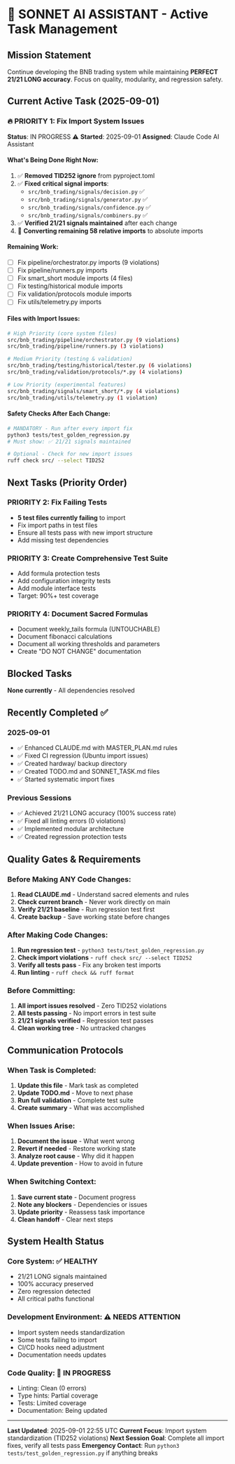 # 🎯 SONNET AI ASSISTANT - Active Task Management

## Mission Statement

Continue developing the BNB trading system while maintaining **PERFECT 21/21 LONG accuracy**. Focus on quality, modularity, and regression safety.

## Current Active Task (2025-09-01)

### 🔥 PRIORITY 1: Fix Import System Issues

**Status**: IN PROGRESS ⚠️
**Started**: 2025-09-01
**Assigned**: Claude Code AI Assistant

#### What's Being Done Right Now:

1. ✅ **Removed TID252 ignore** from pyproject.toml
2. ✅ **Fixed critical signal imports**:
    - `src/bnb_trading/signals/decision.py` ✅
    - `src/bnb_trading/signals/generator.py` ✅
    - `src/bnb_trading/signals/confidence.py` ✅
    - `src/bnb_trading/signals/combiners.py` ✅
3. ✅ **Verified 21/21 signals maintained** after each change
4. 🔄 **Converting remaining 58 relative imports** to absolute imports

#### Remaining Work:

-   [ ] Fix pipeline/orchestrator.py imports (9 violations)
-   [ ] Fix pipeline/runners.py imports
-   [ ] Fix smart_short module imports (4 files)
-   [ ] Fix testing/historical module imports
-   [ ] Fix validation/protocols module imports
-   [ ] Fix utils/telemetry.py imports

#### Files with Import Issues:

```bash
# High Priority (core system files)
src/bnb_trading/pipeline/orchestrator.py (9 violations)
src/bnb_trading/pipeline/runners.py (3 violations)

# Medium Priority (testing & validation)
src/bnb_trading/testing/historical/tester.py (6 violations)
src/bnb_trading/validation/protocols/*.py (4 violations)

# Low Priority (experimental features)
src/bnb_trading/signals/smart_short/*.py (4 violations)
src/bnb_trading/utils/telemetry.py (1 violation)
```

#### Safety Checks After Each Change:

```bash
# MANDATORY - Run after every import fix
python3 tests/test_golden_regression.py
# Must show: ✅ 21/21 signals maintained

# Optional - Check for new import issues
ruff check src/ --select TID252
```

## Next Tasks (Priority Order)

### PRIORITY 2: Fix Failing Tests

-   **5 test files currently failing** to import
-   Fix import paths in test files
-   Ensure all tests pass with new import structure
-   Add missing test dependencies

### PRIORITY 3: Create Comprehensive Test Suite

-   Add formula protection tests
-   Add configuration integrity tests
-   Add module interface tests
-   Target: 90%+ test coverage

### PRIORITY 4: Document Sacred Formulas

-   Document weekly_tails formula (UNTOUCHABLE)
-   Document fibonacci calculations
-   Document all working thresholds and parameters
-   Create "DO NOT CHANGE" documentation

## Blocked Tasks

**None currently** - All dependencies resolved

## Recently Completed ✅

### 2025-09-01

-   ✅ Enhanced CLAUDE.md with MASTER_PLAN.md rules
-   ✅ Fixed CI regression (Ubuntu import issues)
-   ✅ Created hardway/ backup directory
-   ✅ Created TODO.md and SONNET_TASK.md files
-   ✅ Started systematic import fixes

### Previous Sessions

-   ✅ Achieved 21/21 LONG accuracy (100% success rate)
-   ✅ Fixed all linting errors (0 violations)
-   ✅ Implemented modular architecture
-   ✅ Created regression protection tests

## Quality Gates & Requirements

### Before Making ANY Code Changes:

1. **Read CLAUDE.md** - Understand sacred elements and rules
2. **Check current branch** - Never work directly on main
3. **Verify 21/21 baseline** - Run regression test first
4. **Create backup** - Save working state before changes

### After Making Code Changes:

1. **Run regression test** - `python3 tests/test_golden_regression.py`
2. **Check import violations** - `ruff check src/ --select TID252`
3. **Verify all tests pass** - Fix any broken test imports
4. **Run linting** - `ruff check && ruff format`

### Before Committing:

1. **All import issues resolved** - Zero TID252 violations
2. **All tests passing** - No import errors in test suite
3. **21/21 signals verified** - Regression test passes
4. **Clean working tree** - No untracked changes

## Communication Protocols

### When Task is Completed:

1. **Update this file** - Mark task as completed
2. **Update TODO.md** - Move to next phase
3. **Run full validation** - Complete test suite
4. **Create summary** - What was accomplished

### When Issues Arise:

1. **Document the issue** - What went wrong
2. **Revert if needed** - Restore working state
3. **Analyze root cause** - Why did it happen
4. **Update prevention** - How to avoid in future

### When Switching Context:

1. **Save current state** - Document progress
2. **Note any blockers** - Dependencies or issues
3. **Update priority** - Reassess task importance
4. **Clean handoff** - Clear next steps

## System Health Status

### Core System: ✅ HEALTHY

-   21/21 LONG signals maintained
-   100% accuracy preserved
-   Zero regression detected
-   All critical paths functional

### Development Environment: ⚠️ NEEDS ATTENTION

-   Import system needs standardization
-   Some tests failing to import
-   CI/CD hooks need adjustment
-   Documentation needs updates

### Code Quality: 🔄 IN PROGRESS

-   Linting: Clean (0 errors)
-   Type hints: Partial coverage
-   Tests: Limited coverage
-   Documentation: Being updated

---

**Last Updated**: 2025-09-01 22:55 UTC
**Current Focus**: Import system standardization (TID252 violations)
**Next Session Goal**: Complete all import fixes, verify all tests pass
**Emergency Contact**: Run `python3 tests/test_golden_regression.py` if anything breaks

